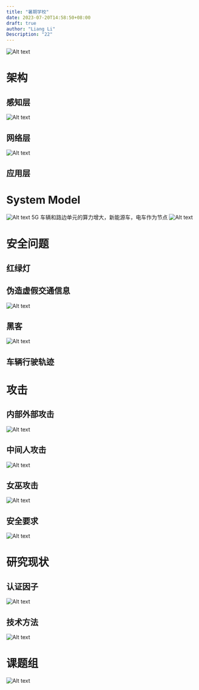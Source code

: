```yaml
---
title: "暑期学校"
date: 2023-07-20T14:58:50+08:00
draft: true
author: "Liang Li"
Description: "22"
---
```

![Alt text](image.png)

# 架构
## 感知层
![Alt text](image-1.png)

## 网络层
![Alt text](image-2.png)

## 应用层

# System Model
![Alt text](image-3.png)
5G
车辆和路边单元的算力增大，新能源车，电车作为节点
![Alt text](image-4.png)

# 安全问题
## 红绿灯
## 伪造虚假交通信息
![Alt text](image-5.png)
## 黑客
![Alt text](image-6.png)
## 车辆行驶轨迹
# 攻击
## 内部外部攻击
![Alt text](image-7.png)
## 中间人攻击
![Alt text](image-8.png)
## 女巫攻击
![Alt text](image-9.png)
## 安全要求
![Alt text](image-10.png)
# 研究现状
## 认证因子
![Alt text](image-11.png)

## 技术方法
![Alt text](image-12.png)

# 课题组
![Alt text](image-13.png)
